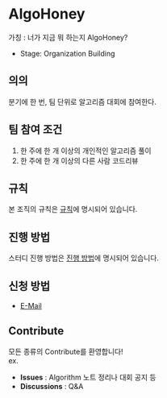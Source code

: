 # AlgoHoney

가칭 : 너가 지금 뭐 하는지 AlgoHoney?
  - Stage: Organization Building

## 의의

분기에 한 번, 팀 단위로 알고리즘 대회에 참여한다.

## 팀 참여 조건

1. 한 주에 한 개 이상의 개인적인 알고리즘 풀이
2. 한 주에 한 개 이상의 다른 사람 코드리뷰

## 규칙

본 조직의 규칙은 [규칙](https://github.com/AlgoHoney/.github/blob/main/규칙.md)에 명시되어 있습니다.

## 진행 방법

스터디 진행 방법은 [진행 방법](https://github.com/AlgoHoney/.github/blob/main/진행%20방법.md)에 명시되어 있습니다.

## 신청 방법

- [E-Mail](mailto:wjjgjk@gmail.com)

## Contribute

모든 종류의 Contribute를 환영합니다!\
ex.

- __Issues__ : Algorithm 노트 정리나 대회 공지 등
- __Discussions__ : Q&A
